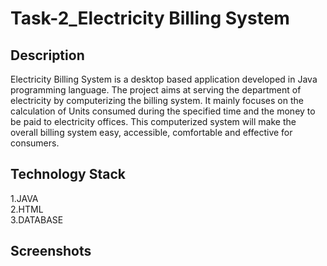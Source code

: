 <h1>Task-2_Electricity Billing System</h1>

## Description
Electricity Billing System is a desktop based application developed in Java programming language. The project aims at serving the department of electricity by computerizing the billing system. It mainly focuses on the calculation of Units consumed during the specified time and the money to be paid to electricity offices. This computerized system will make the overall billing system easy, accessible, comfortable and effective for consumers.

## Technology Stack
1.JAVA<br>
2.HTML<br>
3.DATABASE<br>

## Screenshots


